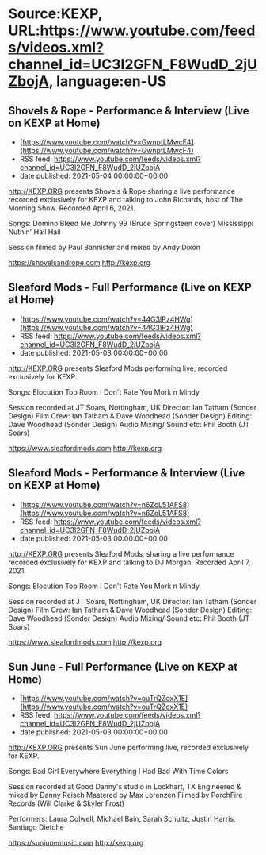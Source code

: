 # Source:KEXP, URL:https://www.youtube.com/feeds/videos.xml?channel_id=UC3I2GFN_F8WudD_2jUZbojA, language:en-US

## Shovels & Rope - Performance & Interview (Live on KEXP at Home)
 - [https://www.youtube.com/watch?v=GwnptLMwcF4](https://www.youtube.com/watch?v=GwnptLMwcF4)
 - RSS feed: https://www.youtube.com/feeds/videos.xml?channel_id=UC3I2GFN_F8WudD_2jUZbojA
 - date published: 2021-05-04 00:00:00+00:00

http://KEXP.ORG presents Shovels & Rope sharing a live performance recorded exclusively for KEXP and talking to John Richards, host of The Morning Show. Recorded April 6, 2021.

Songs:
Domino
Bleed Me
Johnny 99 (Bruce Springsteen cover) 
Mississippi Nuthin' 
Hail Hail

Session filmed by Paul Bannister and mixed by Andy Dixon

https://shovelsandrope.com
http://kexp.org

## Sleaford Mods - Full Performance (Live on KEXP at Home)
 - [https://www.youtube.com/watch?v=44G3IPz4HWg](https://www.youtube.com/watch?v=44G3IPz4HWg)
 - RSS feed: https://www.youtube.com/feeds/videos.xml?channel_id=UC3I2GFN_F8WudD_2jUZbojA
 - date published: 2021-05-03 00:00:00+00:00

http://KEXP.ORG presents Sleaford Mods performing live, recorded exclusively for KEXP.

Songs:
Elocution
Top Room
I Don't Rate You
Mork n Mindy

Session recorded at JT Soars, Nottingham, UK
Director: Ian Tatham (Sonder Design)
Film Crew: Ian Tatham & Dave Woodhead (Sonder Design)
Editing: Dave Woodhead (Sonder Design)
Audio Mixing/ Sound etc: Phil Booth (JT Soars)

https://www.sleafordmods.com
http://kexp.org

## Sleaford Mods - Performance & Interview (Live on KEXP at Home)
 - [https://www.youtube.com/watch?v=n6ZoL51AFS8](https://www.youtube.com/watch?v=n6ZoL51AFS8)
 - RSS feed: https://www.youtube.com/feeds/videos.xml?channel_id=UC3I2GFN_F8WudD_2jUZbojA
 - date published: 2021-05-03 00:00:00+00:00

http://KEXP.ORG presents Sleaford Mods, sharing a live performance recorded exclusively for KEXP and talking to DJ Morgan. Recorded April 7, 2021.

Songs:
Elocution
Top Room
I Don't Rate You
Mork n Mindy

Session recorded at JT Soars, Nottingham, UK
Director: Ian Tatham (Sonder Design)
Film Crew: Ian Tatham & Dave Woodhead (Sonder Design)
Editing: Dave Woodhead (Sonder Design)
Audio Mixing/ Sound etc: Phil Booth (JT Soars)

https://www.sleafordmods.com
http://kexp.org

## Sun June - Full Performance (Live on KEXP at Home)
 - [https://www.youtube.com/watch?v=ouTrQZoxX1E](https://www.youtube.com/watch?v=ouTrQZoxX1E)
 - RSS feed: https://www.youtube.com/feeds/videos.xml?channel_id=UC3I2GFN_F8WudD_2jUZbojA
 - date published: 2021-05-03 00:00:00+00:00

http://KEXP.ORG presents Sun June performing live, recorded exclusively for KEXP.

Songs:
Bad Girl
Everywhere
Everything I Had
Bad With Time
Colors

Session recorded at Good Danny's studio in Lockhart, TX
Engineered & mixed by Danny Reisch
Mastered by Max Lorenzen
Filmed by PorchFire Records (Will Clarke & Skyler Frost)

Performers:
Laura Colwell, Michael Bain, Sarah Schultz, Justin Harris, Santiago Dietche

https://sunjunemusic.com
http://kexp.org

